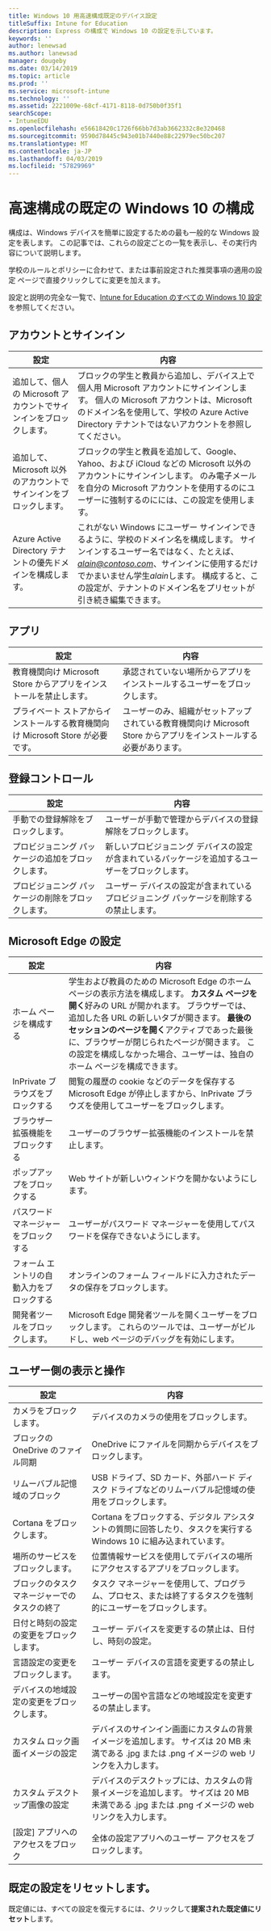 ```yaml
---
title: Windows 10 用高速構成既定のデバイス設定
titleSuffix: Intune for Education
description: Express の構成で Windows 10 の設定を示しています。
keywords: ''
author: lenewsad
ms.author: lanewsad
manager: dougeby
ms.date: 03/14/2019
ms.topic: article
ms.prod: ''
ms.service: microsoft-intune
ms.technology: ''
ms.assetid: 2221009e-68cf-4171-8118-0d750b0f35f1
searchScope:
- IntuneEDU
ms.openlocfilehash: e56618420c1726f66bb7d3ab3662332c8e320468
ms.sourcegitcommit: 9590d78445c943e01b7440e88c22979ec50bc207
ms.translationtype: MT
ms.contentlocale: ja-JP
ms.lasthandoff: 04/03/2019
ms.locfileid: "57829969"
---
```

# <a name="default-windows-10-configurations-in-express-configuration"></a>高速構成の既定の Windows 10 の構成
構成は、Windows デバイスを簡単に設定するための最も一般的な Windows 設定を表します。 この記事では、これらの設定ごとの一覧を表示し、その実行内容について説明します。

学校のルールとポリシーに合わせて、または事前設定された推奨事項の適用の設定 ページで直接クリックしてに変更を加えます。

設定と説明の完全な一覧で、[Intune for Education のすべての Windows 10 設定](all-edu-settings-windows.md)を参照してください。 

## <a name="accounts-and-sign-in"></a>アカウントとサインイン 

|設定|内容|  
|---|---|
|追加して、個人の Microsoft アカウントでサインインをブロックします。 |ブロックの学生と教員から追加し、デバイス上で個人用 Microsoft アカウントにサインインします。 個人の Microsoft アカウントは、Microsoft のドメイン名を使用して、学校の Azure Active Directory テナントではないアカウントを参照してください。|  
|追加して、Microsoft 以外のアカウントでサインインをブロックします。|ブロックの学生と教員を追加して、Google、Yahoo、および iCloud などの Microsoft 以外のアカウントにサインインします。 のみ電子メールを自分の Microsoft アカウントを使用するのにユーザーに強制するのにには、この設定を使用します。|
|Azure Active Directory テナントの優先ドメインを構成します。|これがない Windows にユーザー サインインできるように、学校のドメイン名を構成します。 サインインするユーザー名ではなく、たとえば、 *alain@contoso.com*、サインインに使用するだけでかまいません学生*alain*します。 構成すると、この設定が、テナントのドメイン名をプリセットが引き続き編集できます。|   

## <a name="apps"></a>アプリ   
|設定|内容|  
|---|---|
|教育機関向け Microsoft Store からアプリをインストールを禁止します。|承認されていない場所からアプリをインストールするユーザーをブロックします。|  
|プライベート ストアからインストールする教育機関向け Microsoft Store が必要です。|ユーザーのみ、組織がセットアップされている教育機関向け Microsoft Store からアプリをインストールする必要があります。|  

## <a name="enrollment-controls"></a>登録コントロール  
|設定|内容| 
|---|---|
|手動での登録解除をブロックします。|ユーザーが手動で管理からデバイスの登録解除をブロックします。|
|プロビジョニング パッケージの追加をブロックします。|新しいプロビジョニング デバイスの設定が含まれているパッケージを追加するユーザーをブロックします。|
|プロビジョニング パッケージの削除をブロックします。|ユーザー デバイスの設定が含まれているプロビジョニング パッケージを削除するの禁止します。|  

## <a name="microsoft-edge-settings"></a>Microsoft Edge の設定  
|設定|内容|
|---|---|
|ホーム ページを構成する|学生および教員のための Microsoft Edge のホーム ページの表示方法を構成します。 **カスタム ページを開く**好みの URL が開かれます。 ブラウザーでは、追加した各 URL の新しいタブが開きます。 **最後のセッションのページを開く**アクティブであった最後に、ブラウザーが閉じられたページが開きます。 この設定を構成しなかった場合、ユーザーは、独自のホーム ページを構成できます。| 
|InPrivate ブラウズをブロックする|閲覧の履歴の cookie などのデータを保存する Microsoft Edge が停止しますから、InPrivate ブラウズを使用してユーザーをブロックします。|  
|ブラウザー拡張機能をブロックする|ユーザーのブラウザー拡張機能のインストールを禁止します。|
|ポップアップをブロックする|Web サイトが新しいウィンドウを開かないようにします。|  
|パスワード マネージャーをブロックする|ユーザーがパスワード マネージャーを使用してパスワードを保存できないようにします。|
|フォーム エントリの自動入力をブロックする|オンラインのフォーム フィールドに入力されたデータの保存をブロックします。|
|開発者ツールをブロックします。|Microsoft Edge 開発者ツールを開くユーザーをブロックします。 これらのツールでは、ユーザーがビルドし、web ページのデバッグを有効にします。|  

## <a name="user-experience"></a>ユーザー側の表示と操作 
|設定|内容| 
|---|---|
|カメラをブロックします。|デバイスのカメラの使用をブロックします。|
|ブロックの OneDrive のファイル同期|OneDrive にファイルを同期からデバイスをブロックします。|
|リムーバブル記憶域のブロック|USB ドライブ、SD カード、外部ハード ディスク ドライブなどのリムーバブル記憶域の使用をブロックします。|
|Cortana をブロックします。|Cortana をブロックする、デジタル アシスタントの質問に回答したり、タスクを実行する Windows 10 に組み込まれています。|
|場所のサービスをブロックします。|位置情報サービスを使用してデバイスの場所にアクセスするアプリをブロックします。|  
|ブロックのタスク マネージャーでのタスクの終了|タスク マネージャーを使用して、プログラム、プロセス、または終了するタスクを強制的にユーザーをブロックします。|
|日付と時刻の設定の変更をブロックします。|ユーザー デバイスを変更するの禁止は、日付し、時刻の設定。|
|言語設定の変更をブロックします。|ユーザー デバイスの言語を変更するの禁止します。|
|デバイスの地域設定の変更をブロックします。|ユーザーの国や言語などの地域設定を変更するの禁止します。|
|カスタム ロック画面イメージの設定|デバイスのサインイン画面にカスタムの背景イメージを追加します。 サイズは 20 MB 未満である .jpg または .png イメージの web リンクを入力します。|
|カスタム デスクトップ画像の設定|デバイスのデスクトップには、カスタムの背景イメージを追加します。 サイズは 20 MB 未満である .jpg または .png イメージの web リンクを入力します。|
|[設定] アプリへのアクセスをブロック|全体の設定アプリへのユーザー アクセスをブロックします。|  

## <a name="reset-default-settings"></a>既定の設定をリセットします。
既定値には、すべての設定を復元するには、クリックして**提案された既定値にリセット**します。  

